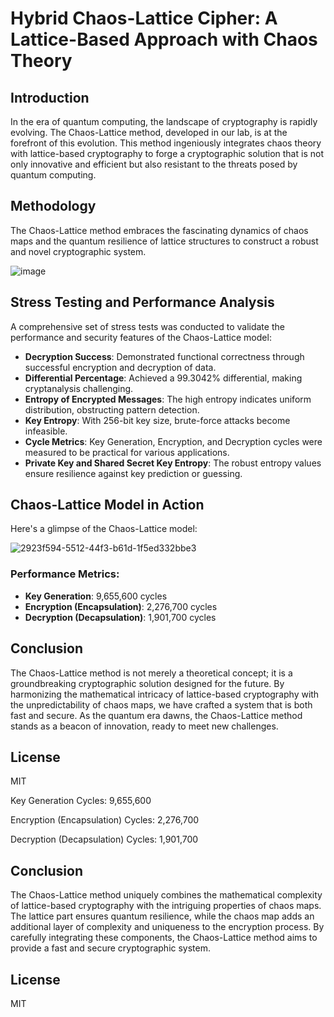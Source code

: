# Hybrid Chaos-Lattice Cipher: A Lattice-Based Approach with Chaos Theory

## Introduction
In the era of quantum computing, the landscape of cryptography is rapidly evolving. The Chaos-Lattice method, developed in our lab, is at the forefront of this evolution. This method ingeniously integrates chaos theory with lattice-based cryptography to forge a cryptographic solution that is not only innovative and efficient but also resistant to the threats posed by quantum computing. 

## Methodology
The Chaos-Lattice method embraces the fascinating dynamics of chaos maps and the quantum resilience of lattice structures to construct a robust and novel cryptographic system.

![image](https://github.com/kylecoding1/hybrid-chaos-theory-cipher-with-a-lattice-based-approach/assets/128002901/32471296-380a-4889-8aed-89e63376dfb5)

## Stress Testing and Performance Analysis
A comprehensive set of stress tests was conducted to validate the performance and security features of the Chaos-Lattice model:

- **Decryption Success**: Demonstrated functional correctness through successful encryption and decryption of data.
- **Differential Percentage**: Achieved a 99.3042% differential, making cryptanalysis challenging.
- **Entropy of Encrypted Messages**: The high entropy indicates uniform distribution, obstructing pattern detection.
- **Key Entropy**: With 256-bit key size, brute-force attacks become infeasible.
- **Cycle Metrics**: Key Generation, Encryption, and Decryption cycles were measured to be practical for various applications.
- **Private Key and Shared Secret Key Entropy**: The robust entropy values ensure resilience against key prediction or guessing.

## Chaos-Lattice Model in Action
Here's a glimpse of the Chaos-Lattice model:

![2923f594-5512-44f3-b61d-1f5ed332bbe3](https://github.com/kylecoding1/hybrid-chaos-theory-cipher-with-a-lattice-based-approach/assets/128002901/1ae7e2bf-9c93-4a19-8d19-22e6db28769a)

### Performance Metrics:
- **Key Generation**: 9,655,600 cycles
- **Encryption (Encapsulation)**: 2,276,700 cycles
- **Decryption (Decapsulation)**: 1,901,700 cycles

## Conclusion
The Chaos-Lattice method is not merely a theoretical concept; it is a groundbreaking cryptographic solution designed for the future. By harmonizing the mathematical intricacy of lattice-based cryptography with the unpredictability of chaos maps, we have crafted a system that is both fast and secure. As the quantum era dawns, the Chaos-Lattice method stands as a beacon of innovation, ready to meet new challenges.

## License
MIT



Key Generation Cycles: 9,655,600

Encryption (Encapsulation) Cycles: 2,276,700

Decryption (Decapsulation) Cycles: 1,901,700






 ## Conclusion
The Chaos-Lattice method uniquely combines the mathematical complexity of lattice-based cryptography with the intriguing properties of chaos maps. The lattice part ensures quantum resilience, while the chaos map adds an additional layer of complexity and uniqueness to the encryption process. By carefully integrating these components, the Chaos-Lattice method aims to provide a fast and secure cryptographic system.
## License 
MIT
